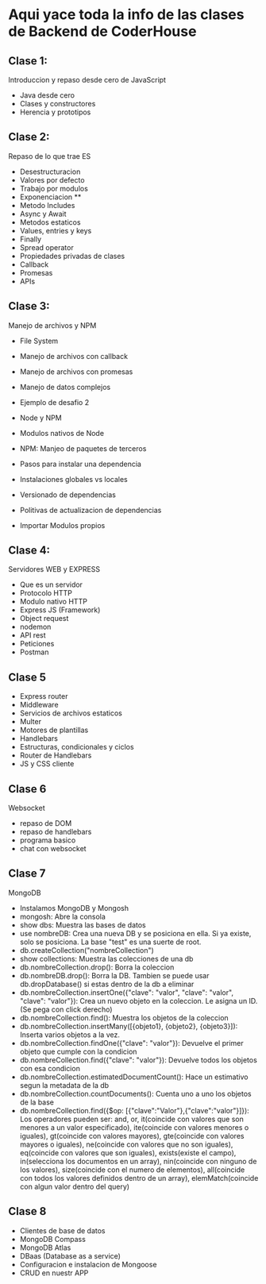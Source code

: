 # Aqui yace toda la info de las clases de Backend de CoderHouse

## Clase 1:

Introduccion y repaso desde cero de JavaScript

- Java desde cero
- Clases y constructores
- Herencia y prototipos

## Clase 2:

Repaso de lo que trae ES

- Desestructuracion
- Valores por defecto
- Trabajo por modulos
- Exponenciacion **
- Metodo Includes
- Async y Await
- Metodos estaticos
- Values, entries y keys
- Finally
- Spread operator
- Propiedades privadas de clases
- Callback
- Promesas
- APIs

## Clase 3:

Manejo de archivos y NPM

- File System

- Manejo de archivos con callback

- Manejo de archivos con promesas

- Manejo de datos complejos

- Ejemplo de desafio 2

- Node y NPM

- Modulos nativos de Node

- NPM: Manjeo de paquetes de terceros

- Pasos para instalar una dependencia

- Instalaciones globales vs locales

- Versionado de dependencias

- Politivas de actualizacion de dependencias

- Importar Modulos propios

## Clase 4:

Servidores WEB y EXPRESS

- Que es un servidor
- Protocolo HTTP
- Modulo nativo HTTP
- Express JS (Framework)
- Object request
- nodemon
- API rest
- Peticiones
- Postman

## Clase 5

- Express router
- Middleware
- Servicios de archivos estaticos
- Multer
- Motores de plantillas
- Handlebars
- Estructuras, condicionales y ciclos
- Router de Handlebars
- JS y CSS cliente

## Clase 6

Websocket

- repaso de DOM
- repaso de handlebars
- programa basico
- chat con websocket

## Clase 7

MongoDB

- Instalamos MongoDB y Mongosh
- mongosh: Abre la consola
- show dbs: Muestra las bases de datos
- use nombreDB: Crea una nueva DB y se posiciona en ella. Si ya existe, solo se posiciona. La base "test" es una suerte de root.
- db.createCollection("nombreCollection")
- show collections: Muestra las colecciones de una db
- db.nombreCollection.drop(): Borra la coleccion
- db.nombreDB.drop(): Borra la DB. Tambien se puede usar db.dropDatabase() si estas dentro de la db a eliminar
- db.nombreCollection.insertOne({"clave": "valor", "clave": "valor", "clave": "valor"}): Crea un nuevo objeto en la coleccion. Le asigna un ID. (Se pega con click derecho)
- db.nombreCollection.find(): Muestra los objetos de la coleccion
- db.nombreCollection.insertMany([{objeto1}, {objeto2}, {objeto3}]): Inserta varios objetos a la vez.
- db.nombreCollection.findOne({"clave": "valor"}): Devuelve el primer objeto que cumple con la condicion
- db.nombreCollection.find({"clave": "valor"}): Devuelve todos los objetos con esa condicion
- db.nombreCollection.estimatedDocumentCount(): Hace un estimativo segun la metadata de la db
- db.nombreCollection.countDocuments(): Cuenta uno a uno los objetos de la base
- db.nombreCollection.find({$op: [{"clave":"Valor"},{"clave":"valor"}]}): Los operadores pueden ser: and, or, it(coincide con valores que son menores a un valor especificado), ite(coincide con valores menores o iguales), gt(coincide con valores mayores), gte(coincide con valores mayores o iguales), ne(coincide con valores que no son iguales), eq(coincide con valores que son iguales), exists(existe el campo), in(selecciona los documentos en un array), nin(coincide con ninguno de los valores), size(coincide con el numero de elementos), all(coincide con todos los valores definidos dentro de un array), elemMatch(coincide con algun valor dentro del query)

## Clase 8

- Clientes de base de datos
- MongoDB Compass
- MongoDB Atlas
- DBaas (Database as a service)
- Configuracion e instalacion de Mongoose
- CRUD en nuestr APP